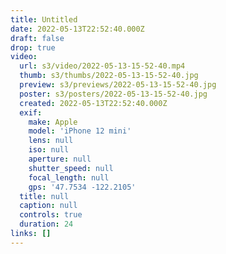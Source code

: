 ```yaml
---
title: Untitled
date: 2022-05-13T22:52:40.000Z
draft: false
drop: true
video:
  url: s3/video/2022-05-13-15-52-40.mp4
  thumb: s3/thumbs/2022-05-13-15-52-40.jpg
  preview: s3/previews/2022-05-13-15-52-40.jpg
  poster: s3/posters/2022-05-13-15-52-40.jpg
  created: 2022-05-13T22:52:40.000Z
  exif:
    make: Apple
    model: 'iPhone 12 mini'
    lens: null
    iso: null
    aperture: null
    shutter_speed: null
    focal_length: null
    gps: '47.7534 -122.2105'
  title: null
  caption: null
  controls: true
  duration: 24
links: []
---
```

